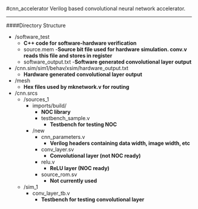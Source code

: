 #cnn_accelerator
Verilog based convolutional neural network accelerator.

------------


####Directory Structure
- /software_test
	- **C++ code for software-hardware verification**
	- source.mem
		-**Source bit file used for hardware simulation. conv.v reads this file and stores in register**
	- software_output.txt
		-**Software generated convolutional layer output**
- /cnn.sim/sim1/behav/xsim/hardware_output.txt
	- **Hardware generated convolutional layer output**
- /mesh
	- **Hex files used by mknetwork.v for routing**
- /cnn.srcs
	- /sources_1
		- imports/build/
			- **NOC library**
			-  testbench_sample.v
				- **Testbench for testing NOC**
		- /new
			- cnn_parameters.v
				- **Verilog headers containing data width, image width, etc**
			- conv_layer.sv
				- **Convolutional layer (not NOC ready)**
			- relu.v
				 - **ReLU layer (NOC ready)**
			- source_rom.sv
				 - **Not currently used**
	- /sim_1
		- conv_layer_tb.v
		 	- **Testbench for testing convolutional layer** 